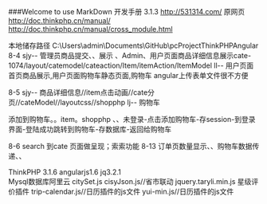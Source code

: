 ###Welcome to use MarkDown
开发手册 3.1.3
http://531314.com/ 
原网页
http://doc.thinkphp.cn/manual/
http://doc.thinkphp.cn/manual/cross_module.html

本地储存路径
C:\Users\admin\Documents\GitHub\pcProjectThinkPHPAngular
8-4 sjy-- 管理员商品提交、、展示 、Admin、用户页面商品详细信息展示cate-1074/layout/catemodel/cateaction/Item/itemAction/ItemModel
	ll--  用户页面首页商品展示,用户页面购物车静态页面,购物车
	angular上传表单文件很不方便

8-5 sjy-- 商品详细信息//item点击动画//cate分页//cateModel//layoutcss//shopphp
	lj-- 购物车
	
添加到购物车。。item。shopphp 、、未登录-点击添加购物车-存session-到登录界面-登陆成功跳转到购物车-存数据库-返回给购物车

8-6 search 到cate 页面做呈现；索索功能
8-13 订单页数量显示、、购物车数据传递、、

ThinkPHP 3.1.6   angularjs1.6   jq3.2.1   
Mysql数据库阿里云
citySet.js
cisyJson.js//省市联动
jquery.taryli.min.js 星级评价插件
trip-calendar.js//日历插件的js文件
yui-min.js//日历插件的js文件
